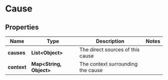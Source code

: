 
# Cause

## Properties
Name | Type | Description | Notes
------------ | ------------- | ------------- | -------------
**causes** | **List&lt;Object&gt;** | The direct sources of this cause | 
**context** | **Map&lt;String, Object&gt;** | The context surrounding the cause | 



